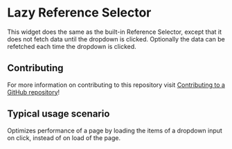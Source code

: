 # Lazy Reference Selector

This widget does the same as the built-in Reference Selector, except that it does not fetch data until the dropdown is clicked. Optionally the data can be refetched each time the dropdown is clicked.

## Contributing

For more information on contributing to this repository visit [Contributing to a GitHub repository](https://world.mendix.com/display/howto50/Contributing+to+a+GitHub+repository)!

## Typical usage scenario

Optimizes performance of a page by loading the items of a dropdown input on click, instead of on load of the page.
